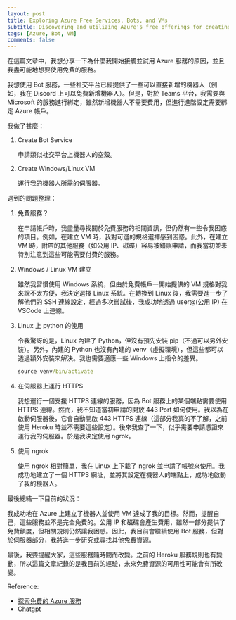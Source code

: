 ```yaml
---
layout: post
title: Exploring Azure Free Services, Bots, and VMs
subtitle: Discovering and utilizing Azure's free offerings for creating bots and virtual machines
tags: [Azure, Bot, VM]
comments: false
---
```


在這篇文章中，我想分享一下為什麼我開始接觸並試用 Azure 服務的原因，並且我盡可能地想要使用免費的服務。

我想使用 Bot 服務，一些社交平台已經提供了一些可以直接新增的機器人（例如，我在 Discord 上可以免費新增機器人）。但是，對於 Teams 平台，我需要與 Microsoft 的服務進行綁定，雖然新增機器人不需要費用，但進行進階設定需要綁定 Azure 帳戶。

我做了甚麼：

1. Create Bot Service

    申請類似社交平台上機器人的空殼。

2. Create Windows/Linux VM

    運行我的機器人所需的伺服器。

遇到的問題整理：

1. 免費服務？

    在申請帳戶時，我盡量尋找關於免費服務的相關資訊，但仍然有一些令我困惑的項目。例如，在建立 VM 時，我對可選的規格選擇感到困惑。此外，在建立 VM 時，附帶的其他服務（如公用 IP、磁碟）容易被錯誤申請，而我當初並未特別注意到這些可能需要付費的服務。

2. Windows / Linux VM 建立

    雖然我習慣使用 Windows 系統，但由於免費帳戶一開始提供的 VM 規格對我來說不太方便，我決定選擇 Linux 系統。在轉換到 Linux 後，我需要進一步了解他們的 SSH 連線設定，經過多次嘗試後，我成功地透過 user@(公用 IP) 在 VSCode 上連線。

3. Linux 上 python 的使用

    令我驚訝的是，Linux 內建了 Python，但沒有預先安裝 pip（不過可以另外安裝）。另外，內建的 Python 也沒有內建的 venv（虛擬環境），但這些都可以透過額外安裝來解決。我也需要適應一些 Windows 上指令的差異。

    ```cmd
    source venv/bin/activate
    ```

4. 在伺服器上運行 HTTPS

    我想運行一個支援 HTTPS 連線的服務，因為 Bot 服務上的某個端點需要使用 HTTPS 連線。然而，我不知道當初申請的開放 443 Port 如何使用。我以為在啟動伺服器後，它會自動開啟 443 HTTPS 連線（這部分我真的不了解，之前使用 Heroku 時並不需要這些設定）。後來我查了一下，似乎需要申請憑證來運行我的伺服器。於是我決定使用 ngrok。

5. 使用 ngrok

    使用 ngrok 相對簡單，我在 Linux 上下載了 ngrok 並申請了帳號來使用。我成功地建立了一個 HTTPS 網址，並將其設定在機器人的端點上，成功地啟動了我的機器人。

最後總結一下目前的狀況：

我成功地在 Azure 上建立了機器人並使用 VM 達成了我的目標。然而，提醒自己，這些服務並不是完全免費的。公用 IP 和磁碟會產生費用，雖然一部分提供了免費額度，但相關規則仍然讓我困惑。因此，我目前會繼續使用 Bot 服務，但對於伺服器部分，我將進一步研究或尋找其他免費資源。

最後，我要提醒大家，這些服務隨時間而改變。之前的 Heroku 服務規則也有變動，所以這篇文章紀錄的是我目前的經驗，未來免費資源的可用性可能會有所改變。

Reference:

* [探索免費的 Azure 服務](https://azure.microsoft.com/zh-tw/pricing/free-services/)
* [Chatgpt](https://openai.com/)